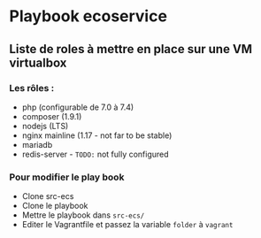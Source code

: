 # Playbook ecoservice

Liste de roles à mettre en place sur une VM virtualbox
---
### Les rôles :
- php (configurable de 7.0 à 7.4)
- composer (1.9.1)
- nodejs (LTS)
- nginx mainline (1.17 - not far to be stable)
- mariadb
- redis-server - `TODO:` not fully configured  

### Pour modifier le play book
- Clone src-ecs
- Clone le playbook
- Mettre le playbook dans `src-ecs/`
- Editer le Vagrantfile et passez la variable `folder` à `vagrant`